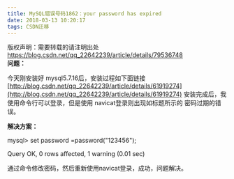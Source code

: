 ```yaml
---
title: MySQL错误号码1862：your password has expired
date: 2018-03-13 10:20:17
tags: CSDN迁移
---
```

 版权声明：需要转载的请注明出处 https://blog.csdn.net/qq_22642239/article/details/79536748   
   **问题：**

 今天刚安装好 mysql5.7.16后，安装过程如下面链接[http://blog.csdn.net/qq_22642239/article/details/61919274](http://blog.csdn.net/qq_22642239/article/details/61919274) 安装完成后，我使用命令行可以登录，但是使用 navicat登录则出现如标题所示的 密码过期的错误。

 

 **解决方案：**

 

 

 mysql> set password =password("123456");

 Query OK, 0 rows affected, 1 warning (0.01 sec)  


 通过命令修改密码，然后重新使用navicat登录，成功，问题解决。

   
 